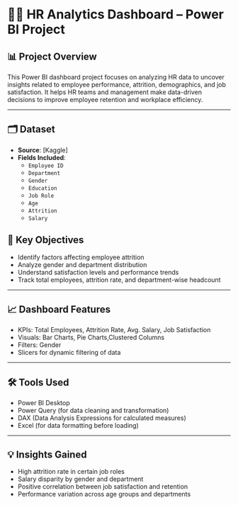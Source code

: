# 👩‍💼 HR Analytics Dashboard – Power BI Project

## 📊 Project Overview

This Power BI dashboard project focuses on analyzing HR data to uncover insights related to employee performance, attrition, demographics, and job satisfaction. It helps HR teams and management make data-driven decisions to improve employee retention and workplace efficiency.

---

## 🗂️ Dataset

- **Source**: [Kaggle]
- **Fields Included**:
  - `Employee ID`
  - `Department`
  - `Gender`
  - `Education`
  - `Job Role`
  - `Age`
  - `Attrition`
  - `Salary`

## 🎯 Key Objectives

- Identify factors affecting employee attrition
- Analyze gender and department distribution
- Understand satisfaction levels and performance trends
- Track total employees, attrition rate, and department-wise headcount

---

## 📈 Dashboard Features

- KPIs: Total Employees, Attrition Rate, Avg. Salary, Job Satisfaction
- Visuals: Bar Charts, Pie Charts,Clustered Columns
- Filters: Gender
- Slicers for dynamic filtering of data

---

## 🛠️ Tools Used

- Power BI Desktop
- Power Query (for data cleaning and transformation)
- DAX (Data Analysis Expressions for calculated measures)
- Excel (for data formatting before loading)

---

## 💡 Insights Gained

- High attrition rate in certain job roles
- Salary disparity by gender and department
- Positive correlation between job satisfaction and retention
- Performance variation across age groups and departments
